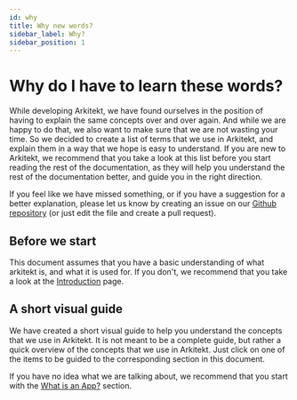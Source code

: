 ```yaml
---
id: why
title: Why new words?
sidebar_label: Why?
sidebar_position: 1
---
```


# Why do I have to learn these words?

While developing Arkitekt, we have found ourselves in the position of having to explain the same concepts over and over again. And while we are happy to do that, we also want to make sure that we are not wasting your time. So we decided to create a list of terms that we use in Arkitekt, and explain them in a way that we hope is easy to understand. If you are new to Arkitekt, we recommend that you take a look at this list before you start reading the rest of the documentation, as they will help you understand the rest of the documentation better, and guide you in the right direction.

If you feel like we have missed something, or if you have a suggestion for a better explanation, please let us know by creating an issue on our [Github repository](https://github.com/jhnnsrs/doks/) (or just edit the file and create a pull request).

## Before we start

This document assumes that you have a basic understanding of what arkitekt is, and what it is used for. If you don't, we recommend that you take a look at the [Introduction](/docs/introduction) page.

## A short visual guide

We have created a short visual guide to help you understand the concepts that we use in Arkitekt. It is not meant to be a complete guide, but rather a quick overview of the concepts that we use in Arkitekt. Just click on one of the items to be guided to the corresponding section in this document.

If you have no idea what we are talking about, we recommend that you start with the [What is an App?](/docs/design/terminology/app.md) section.
